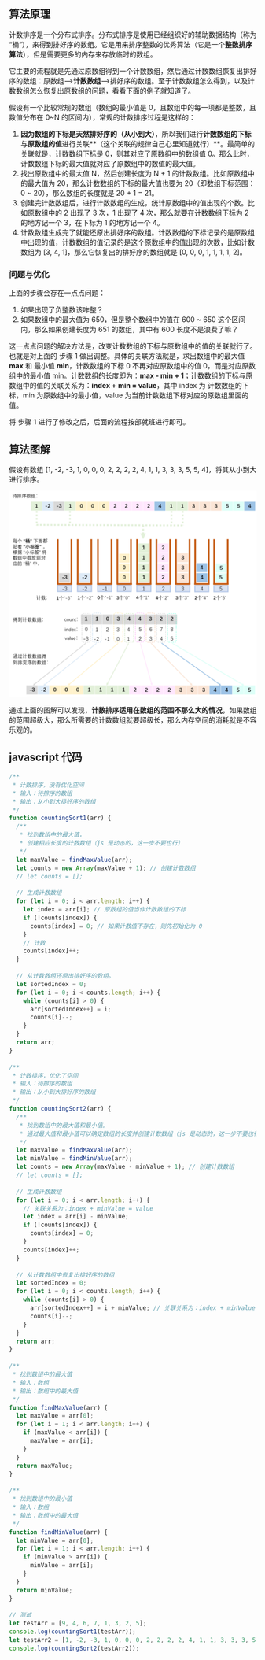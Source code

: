 ## 算法原理

计数排序是一个分布式排序。分布式排序是使用已经组织好的辅助数据结构（称为 “桶”），来得到排好序的数组。它是用来排序整数的优秀算法（它是一个**整数排序算法**），但是需要更多的内存来存放临时的数组。

它主要的流程就是先通过原数组得到一个计数数组，然后通过计数数组恢复出排好序的数组：原数组——>**计数数组**——>排好序的数组。至于计数数组怎么得到，以及计数数组怎么恢复出原数组的问题，看看下面的例子就知道了。

假设有一个比较常规的数组（数组的最小值是 0，且数组中的每一项都是整数，且数值分布在 0~N 的区间内），常规的计数排序过程是这样的：

1. **因为数组的下标是天然排好序的（从小到大）**，所以我们进行**计数数组的下标**与**原数组的值**进行关联**（这个关联的规律自己心里知道就行）**。最简单的关联就是，计数数组下标是 0，则其对应了原数组中的数组值 0。那么此时，计数数组下标的最大值就对应了原数组中的数值的最大值。
2. 找出原数组中的最大值 N，然后创建长度为 N + 1 的计数数组。比如原数组中的最大值为 20，那么计数数组的下标的最大值也要为 20（即数组下标范围：0 ~ 20），那么数组的长度就是 20 + 1 = 21。
3. 创建完计数数组后，进行计数数组的生成，统计原数组中的值出现的个数。比如原数组中的 2 出现了 3 次，1 出现了 4 次，那么就要在计数数组下标为 2 的地方记一个 3，在下标为 1 的地方记一个 4。
4. 计数数组生成完了就能还原出排好序的数组。计数数组的下标记录的是原数组中出现的值，计数数组的值记录的是这个原数组中的值出现的次数，比如计数数组为 [3, 4, 1]，那么它恢复出的排好序的数组就是 [0, 0, 0, 1, 1, 1, 1, 2]。

### 问题与优化

上面的步骤会存在一点点问题：

1. 如果出现了负整数该咋整？
2. 如果数组中的最大值为 650，但是整个数组中的值在 600 ~ 650 这个区间内，那么如果创建长度为 651 的数组，其中有 600 长度不是浪费了嘛？

这一点点问题的解决方法是，改变计数数组的下标与原数组中的值的关联就行了。也就是对上面的 步骤 1 做出调整。具体的关联方法就是，求出数组中的最大值 **max** 和 最小值 **min**，计数数组的下标 0 不再对应原数组中的值 0，而是对应原数组中的最小值 min。计数数组的长度即为：**max - min + 1**；计数数组的下标与原数组中的值的关联关系为：**index + min = value**，其中 index 为 计数数组的下标，min 为原数组中的最小值，value 为当前计数数组下标对应的原数组里面的值。

将 步骤 1 进行了修改之后，后面的流程按部就班进行即可。

## 算法图解

假设有数组 [1, -2, -3, 1, 0, 0, 0, 2, 2, 2, 2, 4, 1, 1, 3, 3, 3, 5, 5, 4]，将其从小到大进行排序。

![](../media/9.png)

通过上面的图解可以发现，**计数排序适用在数组的范围不那么大的情况**，如果数组的范围超级大，那么所需要的计数数组就要超级长，那么内存空间的消耗就是不容乐观的。

## javascript 代码

```javascript
/**
 * 计数排序，没有优化空间
 * 输入：待排序的数组
 * 输出：从小到大排好序的数组
 */
function countingSort1(arr) {
  /**
   * 找到数组中的最大值，
   * 创建相应长度的计数数组（js 是动态的，这一步不要也行）
   */
  let maxValue = findMaxValue(arr);
  let counts = new Array(maxValue + 1); // 创建计数数组
  // let counts = [];

  // 生成计数数组
  for (let i = 0; i < arr.length; i++) {
    let index = arr[i]; // 原数组的值当作计数数组的下标
    if (!counts[index]) {
      counts[index] = 0; // 如果计数值不存在，则先初始化为 0
    }
    // 计数
    counts[index]++;
  }

  // 从计数数组还原出排好序的数组。
  let sortedIndex = 0;
  for (let i = 0; i < counts.length; i++) {
    while (counts[i] > 0) {
      arr[sortedIndex++] = i;
      counts[i]--;
    }
  }
  return arr;
}

/**
 * 计数排序，优化了空间
 * 输入：待排序的数组
 * 输出：从小到大排好序的数组
 */
function countingSort2(arr) {
  /**
   * 找到数组中的最大值和最小值。
   * 通过最大值和最小值可以确定数组的长度并创建计数数组（js 是动态的，这一步不要也行）
   */
  let maxValue = findMaxValue(arr);
  let minValue = findMinValue(arr);
  let counts = new Array(maxValue - minValue + 1); // 创建计数数组
  // let counts = [];

  // 生成计数数组
  for (let i = 0; i < arr.length; i++) {
    // 关联关系为：index + minValue = value
    let index = arr[i] - minValue;
    if (!counts[index]) {
      counts[index] = 0;
    }
    counts[index]++;
  }

  // 从计数数组中恢复出排好序的数组
  let sortedIndex = 0;
  for (let i = 0; i < counts.length; i++) {
    while (counts[i] > 0) {
      arr[sortedIndex++] = i + minValue; // 关联关系为：index + minValue = value
      counts[i]--;
    }
  }
  return arr;
}

/**
 * 找到数组中的最大值
 * 输入：数组
 * 输出：数组中的最大值
 */
function findMaxValue(arr) {
  let maxValue = arr[0];
  for (let i = 1; i < arr.length; i++) {
    if (maxValue < arr[i]) {
      maxValue = arr[i];
    }
  }
  return maxValue;
}

/**
 * 找到数组中的最小值
 * 输入：数组
 * 输出：数组中的最大值
 */
function findMinValue(arr) {
  let minValue = arr[0];
  for (let i = 1; i < arr.length; i++) {
    if (minValue > arr[i]) {
      minValue = arr[i];
    }
  }
  return minValue;
}

// 测试
let testArr = [9, 4, 6, 7, 1, 3, 2, 5];
console.log(countingSort1(testArr));
let testArr2 = [1, -2, -3, 1, 0, 0, 0, 2, 2, 2, 2, 4, 1, 1, 3, 3, 3, 5, 5, 4];
console.log(countingSort2(testArr2));


```

